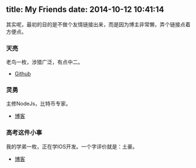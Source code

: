 title: My Friends
date: 2014-10-12 10:41:14
---

其实呢，最初的目的是不做个友情链接出来，而是因为博主非常懒，弄个链接点着方便点。

### 天亮 ###

老鸟一枚，涉猎广泛，有点中二。

- [Github](https://github.com/happybai)

### 灵勇 ###

主修NodeJs，比特币专家。

- [博客](http://lingyong.me)

### 高考这件小事 ###

我的学弟一枚，正在学IOS开发。一个字评价就是：土豪。

- [博客](http://blog.pupboss.com)
